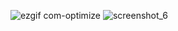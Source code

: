 ![ezgif com-optimize](https://user-images.githubusercontent.com/30155843/47446147-428e0b80-d7c3-11e8-9bac-bb88987e699a.gif)
![screenshot_6](https://user-images.githubusercontent.com/30155843/47446359-bcbe9000-d7c3-11e8-8c7e-ae792c485487.png)
